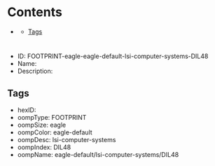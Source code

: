 



Contents
========

* [](#)
	* [Tags](#tags)

# 

- ID: FOOTPRINT-eagle-eagle-default-lsi-computer-systems-DIL48
- Name: 
- Description: 

## Tags

- hexID: 
- oompType: FOOTPRINT
- oompSize: eagle
- oompColor: eagle-default
- oompDesc: lsi-computer-systems
- oompIndex: DIL48
- oompName: eagle-default/lsi-computer-systems/DIL48

